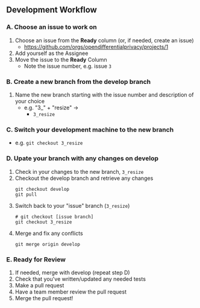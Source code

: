 
## Development Workflow

### A. Choose an issue to work on 
1. Choose an issue from the **Ready** column (or, if needed, create an issue)
    - https://github.com/orgs/opendifferentialprivacy/projects/1
2. Add yourself as the Assignee
3. Move the issue to the **Ready** Column
    - Note the issue number, e.g. issue `3`


### B. Create a new branch from the develop branch
1. Name the new branch starting with the issue number and description of your choice
    - e.g. "3_" + "resize" ->
      - `3_resize`

### C. Switch your development machine to the new branch

- e.g. `git checkout 3_resize`

### D. Upate your branch with any changes on develop

1. Check in your changes to the new  branch, `3_resize`
1. Checkout the develop branch and retrieve any changes
    ```
    git checkout develop
    git pull
    ```
1. Switch back to your "issue" branch (`3_resize`)
    ```
    # git checkout [issue branch]
    git checkout 3_resize
    ```
1. Merge and fix any conflicts
    ```
    git merge origin develop
    ```

### E. Ready for Review 

1. If needed, merge with develop (repeat step D)
1. Check that you've written/updated any needed tests
1. Make a pull request
1. Have a team member review the pull request
1. Merge the pull request!
